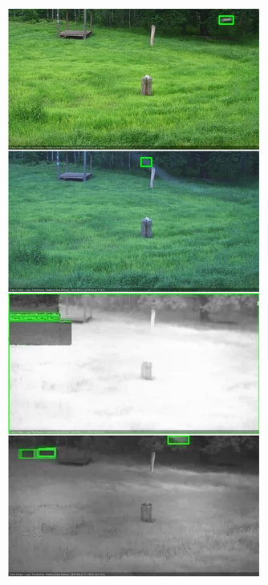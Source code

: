 ![20200622-194629-195631](in2/20200622/20200622-194629-195631_0_.jpg)
![20200622-204722-205728](in2/20200622/20200622-204722-205728_0_.jpg)
![20200622-210745-211750](in2/20200622/20200622-210745-211750_0_.jpg)
![20200622-211757-212802](in2/20200622/20200622-211757-212802_0_.jpg)
